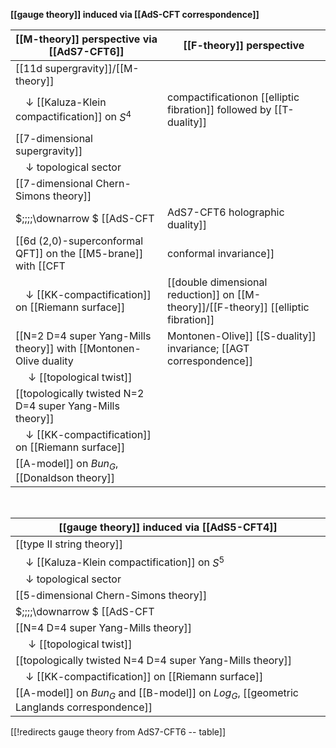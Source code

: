 
**[[gauge theory]] induced via [[AdS-CFT correspondence]]**

| **[[M-theory]] perspective via [[AdS7-CFT6]]** | [[F-theory]] perspective |
|--|--|
| [[11d supergravity]]/[[M-theory]] |  |
| $\;\;\;\;\downarrow$ [[Kaluza-Klein compactification]] on $S^4$ |  compactificationon [[elliptic fibration]] followed by [[T-duality]] |
| [[7-dimensional supergravity]] |  |
| $\;\;\;\;\downarrow$ topological sector |  |
| [[7-dimensional Chern-Simons theory]] |  |
| $\;\;\;\;\downarrow $ [[AdS-CFT|AdS7-CFT6 holographic duality]] |  |
| [[6d (2,0)-superconformal QFT]] on the [[M5-brane]] with [[CFT|conformal invariance]] | [[M5-brane]] worldvolume theory |
| $\;\;\;\; \downarrow$ [[KK-compactification]] on [[Riemann surface]] | [[double dimensional reduction]] on [[M-theory]]/[[F-theory]] [[elliptic fibration]]  |
| [[N=2 D=4 super Yang-Mills theory]] with [[Montonen-Olive duality|Montonen-Olive]] [[S-duality]] invariance; [[AGT correspondence]] | [[D3-brane]] worldvolume theory with type IIB [[S-duality]]  |
| $\;\;\;\;\; \downarrow$ [[topological twist]] |  |
| [[topologically twisted N=2 D=4 super Yang-Mills theory]] |  |
| $\;\;\;\; \downarrow$ [[KK-compactification]] on [[Riemann surface]] |  |
| [[A-model]] on $Bun_G$, [[Donaldson theory]] |  |

$\,$

| **[[gauge theory]] induced via [[AdS5-CFT4]]** |
|--|
| [[type II string theory]] |
| $\;\;\;\;\downarrow$ [[Kaluza-Klein compactification]] on $S^5$ |
| $\;\;\;\; \downarrow$ topological sector |
| [[5-dimensional Chern-Simons theory]] |
| $\;\;\;\;\downarrow $ [[AdS-CFT|AdS5-CFT4 holographic duality]] |
| [[N=4 D=4 super Yang-Mills theory]] |
| $\;\;\;\;\; \downarrow$ [[topological twist]] |
| [[topologically twisted N=4 D=4 super Yang-Mills theory]] |
| $\;\;\;\; \downarrow$ [[KK-compactification]] on [[Riemann surface]] |
| [[A-model]] on $Bun_G$ and [[B-model]] on $Log_G$, [[geometric Langlands correspondence]] |

[[!redirects gauge theory from AdS7-CFT6 -- table]]
